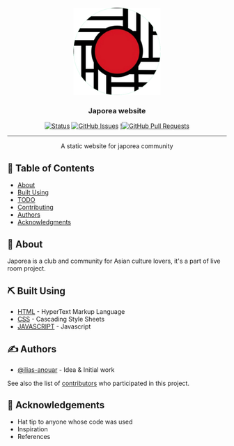 <p align="center">
  <a href="" rel="noopener">
 <img width=200px height=200px src="./img/japorea_1.png" alt="Project logo"></a>
</p>

<h3 align="center">Japorea website</h3>

<div align="center">

[![Status](https://img.shields.io/badge/status-active-success.svg)]()
[![GitHub Issues](https://img.shields.io/github/issues/JAPOREA/JAPOREA.github.io)]()
[!![GitHub Pull Requests](https://img.shields.io/github/issues-pr/JAPOREA/JAPOREA.github.io)](https://github.com/JAPOREA/JAPOREA.github.io/pulls)

</div>

---

<p align="center"> A static website for japorea community
    <br> 
</p>

## 📝 Table of Contents

- [About](#about)
- [Built Using](#built_using)
- [TODO](../TODO.md)
- [Contributing](../CONTRIBUTING.md)
- [Authors](#authors)
- [Acknowledgments](#acknowledgement)

## 🧐 About <a name = "about"></a>

Japorea is a club and community for Asian culture lovers, it's a part of live room project.

## ⛏️ Built Using <a name = "built_using"></a>

- [HTML](https://developer.mozilla.org/en-US/docs/Web/HTML) - HyperText Markup Language
- [CSS](https://developer.mozilla.org/en-US/docs/Web/CSS) - Cascading Style Sheets
- [JAVASCRIPT](https://developer.mozilla.org/en-US/docs/Web/javascript) - Javascript

## ✍️ Authors <a name = "authors"></a>

- [@ilias-anouar](https://github.com/ilias-anouar) - Idea & Initial work

See also the list of [contributors](https://github.com/JAPOREA/JAPOREA.github.io/contributors) who participated in this project.

## 🎉 Acknowledgements <a name = "acknowledgement"></a>

- Hat tip to anyone whose code was used
- Inspiration
- References
